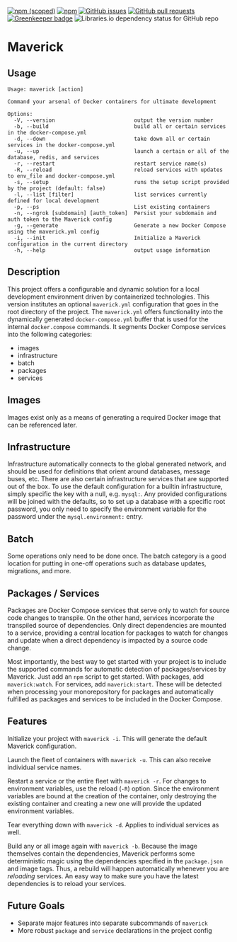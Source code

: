 [![npm (scoped)](https://img.shields.io/npm/v/@0xc/maverick)](https://www.npmjs.com/package/@0xc/maverick) [![npm](https://img.shields.io/npm/dt/@0xc/maverick)](https://www.npmjs.com/package/@0xc/maverick) [![GitHub issues](https://img.shields.io/github/issues/tcarrio/maverick)](https://github.com/tcarrio/maverick/issues) [![GitHub pull requests](https://img.shields.io/github/issues-pr/tcarrio/maverick)](https://github.com/tcarrio/maverick/pulls) [![Greenkeeper badge](https://badges.greenkeeper.io/tcarrio/maverick.svg)](https://greenkeeper.io/) ![Libraries.io dependency status for GitHub repo](https://img.shields.io/librariesio/github/tcarrio/maverick)

# Maverick

## Usage

```
Usage: maverick [action]

Command your arsenal of Docker containers for ultimate development

Options:
  -V, --version                         output the version number
  -b, --build                           build all or certain services in the docker-compose.yml
  -d, --down                            take down all or certain services in the docker-compose.yml
  -u, --up                              launch a certain or all of the database, redis, and services
  -r, --restart                         restart service name(s)
  -R, --reload                          reload services with updates to env_file and docker-compose.yml
  -s, --setup                           runs the setup script provided by the project (default: false)
  -l, --list [filter]                   list services currently defined for local development
  -p, --ps                              List existing containers
  -n, --ngrok [subdomain] [auth_token]  Persist your subdomain and auth token to the Maverick config
  -g, --generate                        Generate a new Docker Compose using the maverick.yml config
  -i, --init                            Initialize a Maverick configuration in the current directory
  -h, --help                            output usage information
```

## Description

This project offers a configurable and dynamic solution for a local development environment driven
by containerized technologies. This version institutes an optional `maverick.yml` configuration
that goes in the root directory of the project. The `maverick.yml` offers functionality into the
dynamically generated `docker-compose.yml` buffer that is used for the internal `docker.compose`
commands. It segments Docker Compose services into the following categories:

- images
- infrastructure
- batch
- packages
- services

## Images

Images exist only as a means of generating a required Docker image that can be referenced later.

## Infrastructure

Infrastructure automatically connects to the global generated network, and should be used for
definitions that orient around databases, message buses, etc. There are also certain infrastructure
services that are supported out of the box. To use the default configuration for a builtin infrastructure,
simply specific the key with a null, e.g. `mysql:`. Any provided configurations will be joined with
the defaults, so to set up a database with a specific root password, you only need to specify the
environment variable for the password under the `mysql.environment:` entry.

## Batch

Some operations only need to be done once. The batch category is a good location for putting in
one-off operations such as database updates, migrations, and more.

## Packages / Services

Packages are Docker Compose services that serve only to watch for source code changes to transpile.
On the other hand, services incorporate the transpiled source of dependencies. Only direct dependencies
are mounted to a service, providing a central location for packages to watch for changes and update when
a direct dependency is impacted by a source code change.

Most importantly, the best way to get started with your project is to include the supported commands
for automatic detection of packages/services by Maverick. Just add an `npm` script to get started.
With packages, add `maverick:watch`. For services, add `maverick:start`. These will be detected when
processing your monorepository for packages and automatically fulfilled as packages and services to be
included in the Docker Compose.

## Features

Initialize your project with `maverick -i`. This will generate the default Maverick configuration.

Launch the fleet of containers with `maverick -u`. This can also receive individual service names.

Restart a service or the entire fleet with `maverick -r`. For changes to environment variables, use
the reload (`-R`) option. Since the environment variables are bound at the creation of the container, only
destroying the existing container and creating a new one will provide the updated environment variables.

Tear everything down with `maverick -d`. Applies to individual services as well.

Build any or all image again with `maverick -b`. Because the image themselves contain the dependencies,
Maverick performs some deterministic magic using the dependencies specified in the `package.json` and image
tags. Thus, a rebuild will happen automatically whenever you are _reloading_ services. An easy way to make
sure you have the latest dependencies is to reload your services.

## Future Goals

- Separate major features into separate subcommands of `maverick`
- More robust `package` and `service` declarations in the project config
